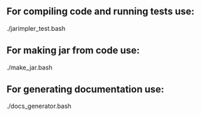 ## For compiling code and running tests use:

./jarimpler_test.bash

## For making jar from code use:

./make_jar.bash

## For generating documentation use:

./docs_generator.bash



